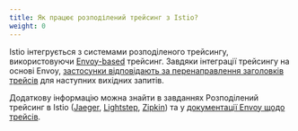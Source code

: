 ```yaml
---
title: Як працює розподілений трейсинг з Istio?
weight: 0
---
```


Istio інтегрується з системами розподіленого трейсингу, використовуючи [Envoy-based](#how-envoy-based-tracing-works) трейсинг. Завдяки інтеграції трейсингу на основі Envoy, [застосунки відповідають за перенаправлення заголовків трейсів](#istio-copy-headers) для наступних вихідних запитів.

Додаткову інформацію можна знайти в завданнях Розподілений трейсинг в Istio ([Jaeger](/docs/tasks/observability/distributed-tracing/jaeger/), [Lightstep](/docs/tasks/observability/distributed-tracing/lightstep/), [Zipkin](/docs/tasks/observability/distributed-tracing/zipkin/)) та у [документації Envoy щодо трейсів](https://www.envoyproxy.io/docs/envoy/latest/intro/arch_overview/observability/tracing).
